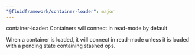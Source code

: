 ```yaml
---
"@fluidframework/container-loader": major
---
```


container-loader: Containers will connect in read-mode by default

When a container is loaded, it will connect in read-mode unless it is loaded with a pending state containing stashed ops.
